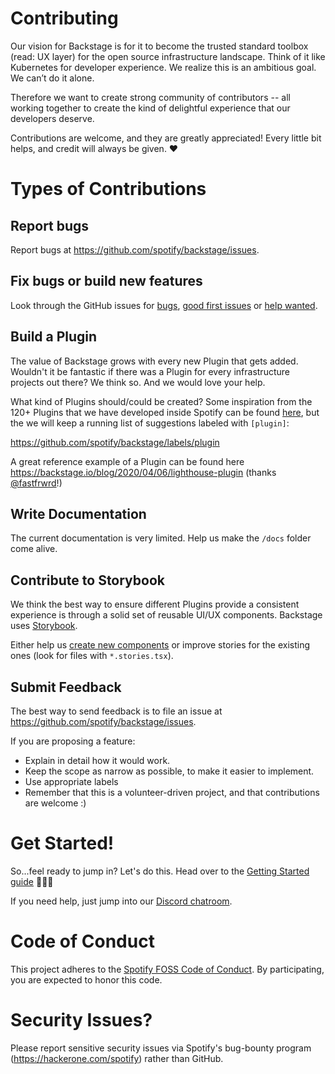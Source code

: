 # Contributing

Our vision for Backstage is for it to become the trusted standard toolbox (read: UX layer) for the open source infrastructure landscape. Think of it like Kubernetes for developer experience. We realize this is an ambitious goal. We can’t do it alone.

Therefore we want to create strong community of contributors -- all working together to create the kind of delightful experience that our developers deserve.

Contributions are welcome, and they are greatly appreciated! Every little bit helps, and credit will always be given. ❤️

# Types of Contributions

## Report bugs

Report bugs at https://github.com/spotify/backstage/issues.

## Fix bugs or build new features

Look through the GitHub issues for [bugs](https://github.com/spotify/backstage/labels/bugs), [good first issues](https://github.com/spotify/backstage/labels/good%20first%20issue) or [help wanted](https://github.com/spotify/backstage/labels/help%20wanted).

## Build a Plugin

The value of Backstage grows with every new Plugin that gets added. Wouldn't it be fantastic if there was a Plugin for every infrastructure projects out there? We think so. And we would love your help.

What kind of Plugins should/could be created? Some inspiration from the 120+ Plugins that we have developed inside Spotify can be found [here](https://backstage.io/demos), but the we will keep a running list of suggestions labeled with `[plugin]`:

https://github.com/spotify/backstage/labels/plugin

A great reference example of a Plugin can be found here https://backstage.io/blog/2020/04/06/lighthouse-plugin (thanks [@fastfrwrd](https://github.com/fastfrwrd)!)

## Write Documentation

The current documentation is very limited. Help us make the `/docs` folder come alive.

## Contribute to Storybook

We think the best way to ensure different Plugins provide a consistent experience is through a solid set of reusable UI/UX components. Backstage uses [Storybook](http://storybook.backstage.io).

Either help us [create new components](https://github.com/spotify/backstage/labels/help%20wanted) or improve stories for the existing ones (look for files with `*.stories.tsx`).

## Submit Feedback

The best way to send feedback is to file an issue at https://github.com/spotify/backstage/issues.

If you are proposing a feature:

- Explain in detail how it would work.
- Keep the scope as narrow as possible, to make it easier to implement.
- Use appropriate labels
- Remember that this is a volunteer-driven project, and that contributions
  are welcome :)

# Get Started!

So...feel ready to jump in? Let's do this. Head over to the [Getting Started guide](https://github.com/spotify/backstage#getting-started) 👏🏻💯

If you need help, just jump into our [Discord chatroom](https://discord.gg/MUpMjP2).

# Code of Conduct

This project adheres to the [Spotify FOSS Code of Conduct][code-of-conduct]. By participating, you are expected to honor this code.

[code-of-conduct]: https://github.com/spotify/backstage/blob/master/CODE_OF_CONDUCT.md

# Security Issues?

Please report sensitive security issues via Spotify's bug-bounty program (https://hackerone.com/spotify) rather than GitHub.
